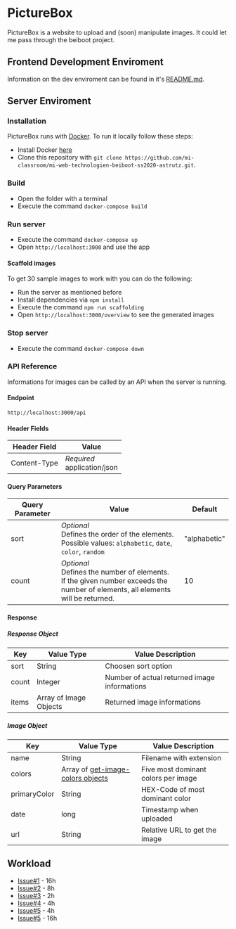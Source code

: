 # PictureBox

PictureBox is a website to upload and (soon) manipulate images. It could let me pass through the beiboot project.

## Frontend Development Enviroment
Information on the dev enviroment can be found in it's [README.md](https://github.com/mi-classroom/mi-web-technologien-beiboot-ss2020-astrutz/tree/master/dev/README.md).

## Server Enviroment

### Installation

PictureBox runs with [Docker](https://www.docker.com/). To run it locally follow these steps:

* Install Docker [here](https://docs.docker.com/get-docker/)
* Clone this repository with `git clone https://github.com/mi-classroom/mi-web-technologien-beiboot-ss2020-astrutz.git`.

### Build

* Open the folder with a terminal
* Execute the command `docker-compose build`

### Run server

* Execute the command `docker-compose up`
* Open `http://localhost:3000` and use the app

#### Scaffold images
To get 30 sample images to work with you can do the following:

* Run the server as mentioned before
* Install dependencies via `npm install`
* Execute the command `npm run scaffolding`
* Open `http://localhost:3000/overview` to see the generated images

### Stop server

* Execute the command `docker-compose down`

### API Reference
Informations for images can be called by an API when the server is running.

#### Endpoint

`http://localhost:3000/api`

#### Header Fields

| Header Field | Value                           |
|--------------|---------------------------------|
| Content-Type | *Required* <br>application/json |

#### Query Parameters

| Query Parameter | Value  | Default      |
|-----------------|--------|--------------|
| sort  | *Optional* <br>Defines the order of the elements. <br>Possible values: `alphabetic`, `date`, `color`, `random`  | "alphabetic" |
| count | *Optional*<br>Defines the number of elements.<br>If the given number exceeds the number of elements, all elements will be returned. | 10  |

#### Response

##### Response Object

| Key   | Value Type             | Value Description                            |
|-------|------------------------|----------------------------------------------|
| sort  | String                 | Choosen sort option                          |
| count | Integer                | Number of actual returned image informations |
| items | Array of Image Objects | Returned image informations                  |

##### Image Object

| Key    | Value Type                                                                     | Value Description                   |
|--------|--------------------------------------------------------------------------------|-------------------------------------|
| name   | String                                                                         | Filename with extension             |
| colors | Array of [get-image-colors objects](http://npmjs.org/package/get-image-colors) | Five most dominant colors per image |
| primaryColor   | String                                                                           | HEX-Code of most dominant color             |
| date   | long                                                                           | Timestamp when uploaded             |
| url    | String                                                                         | Relative URL to get the image       |

## Workload

* [Issue#1](https://github.com/mi-classroom/mi-master-wt-beiboot-2020/issues/1) - 16h
* [Issue#2](https://github.com/mi-classroom/mi-master-wt-beiboot-2020/issues/2) - 8h
* [Issue#3](https://github.com/mi-classroom/mi-master-wt-beiboot-2020/issues/3) - 2h
* [Issue#4](https://github.com/mi-classroom/mi-master-wt-beiboot-2020/issues/4) - 4h
* [Issue#5](https://github.com/mi-classroom/mi-master-wt-beiboot-2020/issues/5) - 4h
* [Issue#5](https://github.com/mi-classroom/mi-master-wt-beiboot-2020/issues/6) - 16h
